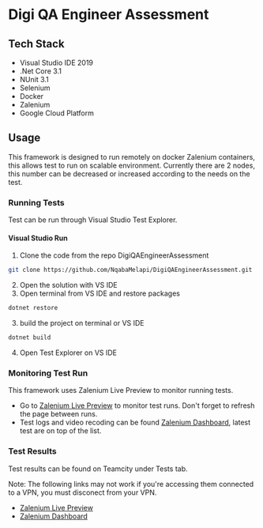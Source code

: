# Digi QA Engineer Assessment


## Tech Stack
* Visual Studio IDE 2019
* .Net Core 3.1
* NUnit 3.1
* Selenium
* Docker
* Zalenium
* Google Cloud Platform

## Usage

This framework is designed to run remotely on docker Zalenium containers, this allows test to run on scalable environment. Currently there are 2 nodes, this number can be decreased or increased according to the needs on the test.

### Running Tests

Test can be run through Visual Studio Test Explorer. 

#### Visual Studio Run

1. Clone the code from the repo DigiQAEngineerAssessment
```bash
git clone https://github.com/NqabaMelapi/DigiQAEngineerAssessment.git
```
2. Open the solution with VS IDE 
3. Open terminal from VS IDE and restore packages
```bash
dotnet restore
```
3. build the project on terminal or VS IDE 
```bash
dotnet build
```
4. Open Test Explorer on VS IDE

### Monitoring Test Run

This framework uses Zalenium Live Preview to monitor running tests.
* Go to [Zalenium Live Preview](http://35.184.125.21:4444/grid/admin/live) to monitor test runs. Don't forget to refresh the page between runs.
* Test logs and video recoding can be found [Zalenium Dashboard](http://35.184.125.21:4444/dashboard/), latest test are on top of the list.

### Test Results
Test results can be found on Teamcity under Tests tab.


Note:
The following links may not work if you're accessing them connected to a VPN, you must disconect from your VPN.

* [Zalenium Live Preview](http://35.184.125.21:4444/grid/admin/live)
* [Zalenium Dashboard](http://35.184.125.21:4444/dashboard/)

